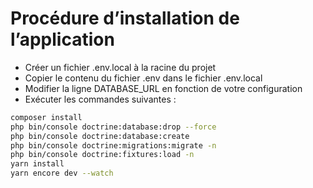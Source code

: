 # Procédure d’installation de l’application
- Créer un fichier .env.local à la racine du projet
- Copier le contenu du fichier .env dans le fichier .env.local
- Modifier la ligne DATABASE_URL en fonction de votre configuration
- Exécuter les commandes suivantes :
```bash
composer install
php bin/console doctrine:database:drop --force
php bin/console doctrine:database:create
php bin/console doctrine:migrations:migrate -n
php bin/console doctrine:fixtures:load -n
yarn install
yarn encore dev --watch
```